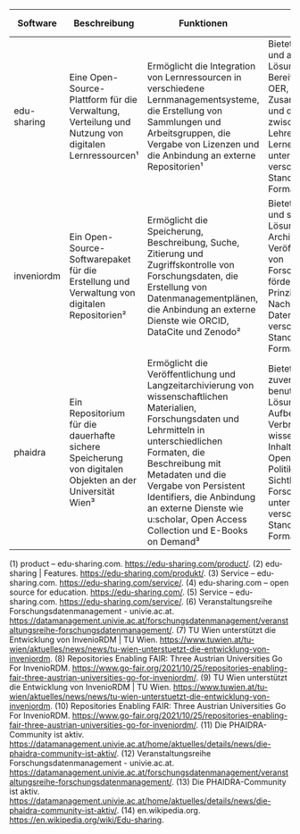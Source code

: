 
| Software | Beschreibung | Funktionen | Vorteile | Technische Anforderungen | Community Support | Links |
| --- | --- | --- | --- | --- | --- | --- |
| edu-sharing | Eine Open-Source-Plattform für die Verwaltung, Verteilung und Nutzung von digitalen Lernressourcen¹ | Ermöglicht die Integration von Lernressourcen in verschiedene Lernmanagementsysteme, die Erstellung von Sammlungen und Arbeitsgruppen, die Vergabe von Lizenzen und die Anbindung an externe Repositorien¹ | Bietet eine flexible und anpassbare Lösung für die Bereitstellung von OER, fördert die Zusammenarbeit und den Austausch zwischen Lehrenden und Lernenden, unterstützt verschiedene Standards und Formate¹ | Kann auf eigenen Servern installiert und an eigene Anforderungen angepasst werden. Installationshilfen sind als Dokumentation und Docker-Images verfügbar³ | Wird von einem Partnernetzwerk für Beratung, Support und Softwareanpassung unterstützt. Die Partner sind auf Services im Schul-, Hochschul- und Wirtschaftsbereich spezialisiert⁵ | [edu-sharing Webseite](^6^), [edu-sharing Service](^5^) |
| inveniordm | Ein Open-Source-Softwarepaket für die Erstellung und Verwaltung von digitalen Repositorien² | Ermöglicht die Speicherung, Beschreibung, Suche, Zitierung und Zugriffskontrolle von Forschungsdaten, die Erstellung von Datenmanagementplänen, die Anbindung an externe Dienste wie ORCID, DataCite und Zenodo² | Bietet eine robuste und skalierbare Lösung für die Archivierung und Veröffentlichung von Forschungsdaten, fördert die FAIR-Prinzipien und die Nachnutzung von Daten, unterstützt verschiedene Standards und Formate² | Kann auf Linux-Systemen installiert und konfiguriert werden. Erfordert Python, PostgreSQL, Elasticsearch, Redis und RabbitMQ⁷ | Wird von einer internationalen Entwicklergemeinschaft und einem Konsortium von Universitäten und Forschungseinrichtungen unterstützt. Bietet regelmäßige Webinare, Workshops und Sprints⁸ | [InvenioRDM Webseite](^7^), [InvenioRDM Community](^8^) |
| phaidra | Ein Repositorium für die dauerhafte sichere Speicherung von digitalen Objekten an der Universität Wien³ | Ermöglicht die Veröffentlichung und Langzeitarchivierung von wissenschaftlichen Materialien, Forschungsdaten und Lehrmitteln in unterschiedlichen Formaten, die Beschreibung mit Metadaten und die Vergabe von Persistent Identifiers, die Anbindung an externe Dienste wie u:scholar, Open Access Collection und E-Books on Demand³  | Bietet eine zuverlässige und benutzerfreundliche Lösung für die Aufbewahrung und Verbreitung von wissenschaftlichen Inhalten, fördert die Open-Access-Politik und die Sichtbarkeit der Forschung, unterstützt verschiedene Standards und Formate³  | Kann auf Linux-Systemen installiert und konfiguriert werden. Erfordert Java, Tomcat, Fedora Commons, Solr und MySQL⁴ | Wird vom Team PHAIDRA-Services an der Universität Wien betreut und weiterentwickelt. Bietet eine Intranet-Seite für den Austausch und die Kommunikation mit der PHAIDRA-Community⁴ | [PHAIDRA Webseite](^2^), [PHAIDRA Community](^4^) |

(1) product – edu-sharing.com. https://edu-sharing.com/product/.
(2) edu-sharing | Features. https://edu-sharing.com/produkt/.
(3) Service – edu-sharing.com. https://edu-sharing.com/service/.
(4) edu-sharing.com – open source for education. https://edu-sharing.com/.
(5) Service – edu-sharing.com. https://edu-sharing.com/service/.
(6) Veranstaltungsreihe Forschungsdatenmanagement - univie.ac.at. https://datamanagement.univie.ac.at/forschungsdatenmanagement/veranstaltungsreihe-forschungsdatenmanagement/.
(7) TU Wien unterstützt die Entwicklung von InvenioRDM | TU Wien. https://www.tuwien.at/tu-wien/aktuelles/news/news/tu-wien-unterstuetzt-die-entwicklung-von-inveniordm.
(8) Repositories Enabling FAIR: Three Austrian Universities Go For InvenioRDM. https://www.go-fair.org/2021/10/25/repositories-enabling-fair-three-austrian-universities-go-for-inveniordm/.
(9) TU Wien unterstützt die Entwicklung von InvenioRDM | TU Wien. https://www.tuwien.at/tu-wien/aktuelles/news/news/tu-wien-unterstuetzt-die-entwicklung-von-inveniordm.
(10) Repositories Enabling FAIR: Three Austrian Universities Go For InvenioRDM. https://www.go-fair.org/2021/10/25/repositories-enabling-fair-three-austrian-universities-go-for-inveniordm/.
(11) Die PHAIDRA-Community ist aktiv. https://datamanagement.univie.ac.at/home/aktuelles/details/news/die-phaidra-community-ist-aktiv/.
(12) Veranstaltungsreihe Forschungsdatenmanagement - univie.ac.at. https://datamanagement.univie.ac.at/forschungsdatenmanagement/veranstaltungsreihe-forschungsdatenmanagement/.
(13) Die PHAIDRA-Community ist aktiv. https://datamanagement.univie.ac.at/home/aktuelles/details/news/die-phaidra-community-ist-aktiv/.
(14) en.wikipedia.org. https://en.wikipedia.org/wiki/Edu-sharing.

